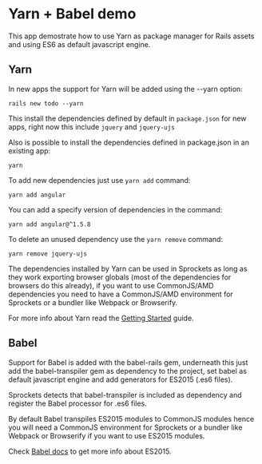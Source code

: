 # Yarn + Babel demo

This app demostrate how to use Yarn as package manager for Rails assets and using ES6 as default javascript engine.

## Yarn

In new apps the support for Yarn will be added using the --yarn option:

`rails new todo --yarn`

This install the dependencies defined by default in `package.json` for new apps, right now this include `jquery` and `jquery-ujs`


Also is possible to install the dependencies defined in package.json in an existing app:

`yarn`


To add new dependencies just use `yarn add` command:

`yarn add angular`

You can add a specify version of dependencies in the command:

`yarn add angular@^1.5.8`


To delete an unused dependency use the `yarn remove` command:

`yarn remove jquery-ujs`


The dependencies installed by Yarn can be used in Sprockets as long as they work exporting browser globals (most of the dependencies for browsers do this already), if you want to use CommonJS/AMD dependencies you need to have a CommonJS/AMD environment for Sprockets or a bundler like Webpack or Browserify.

For more info about Yarn read the [Getting Started](https://yarnpkg.com/en/docs/getting-started) guide.



## Babel

Support for Babel is added with the babel-rails gem, underneath this just add the babel-transpiler gem as dependency to the project, set babel as default javascript engine and add generators for ES2015 (.es6 files). 

Sprockets detects that babel-transpiler is included as dependency and register the Babel processor for .es6 files.

By default Babel transpiles ES2015 modules to CommonJS modules hence you will need a CommonJS environment for Sprockets or a bundler like Webpack or Browserify if you want to use ES2015 modules.

Check [Babel docs](http://babeljs.io/docs/learn-es2015/) to get more info about ES2015.
